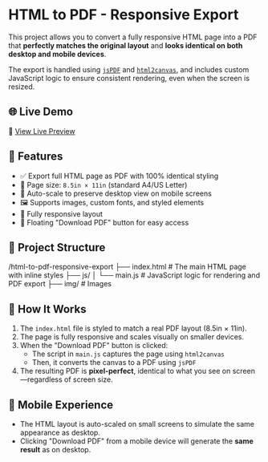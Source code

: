 # HTML to PDF - Responsive Export

This project allows you to convert a fully responsive HTML page into a PDF that **perfectly matches the original layout** and **looks identical on both desktop and mobile devices**.

The export is handled using [`jsPDF`](https://github.com/parallax/jsPDF) and [`html2canvas`](https://github.com/niklasvh/html2canvas), and includes custom JavaScript logic to ensure consistent rendering, even when the screen is resized.

## 🌐 Live Demo

🔗 [View Live Preview](https://www.mhdeveloper.com/projects/html-to-pdf/)


## 🔧 Features

- ✅ Export full HTML page as PDF with 100% identical styling
- 📐 Page size: `8.5in × 11in` (standard A4/US Letter)
- 🧠 Auto-scale to preserve desktop view on mobile screens
- 🖼️ Supports images, custom fonts, and styled elements
- 📱 Fully responsive layout
- 🔘 Floating "Download PDF" button for easy access


## 📁 Project Structure

/html-to-pdf-responsive-export
├── index.html       # The main HTML page with inline styles
├── js/
│   └── main.js      # JavaScript logic for rendering and PDF export
├── img/             # Images


## 🚀 How It Works

1. The `index.html` file is styled to match a real PDF layout (8.5in × 11in).
2. The page is fully responsive and scales visually on smaller devices.
3. When the "Download PDF" button is clicked:
   - The script in `main.js` captures the page using `html2canvas`
   - Then, it converts the canvas to a PDF using `jsPDF`
4. The resulting PDF is **pixel-perfect**, identical to what you see on screen—regardless of screen size.

## 📲 Mobile Experience

- The HTML layout is auto-scaled on small screens to simulate the same appearance as desktop.
- Clicking "Download PDF" from a mobile device will generate the **same result** as on desktop.
